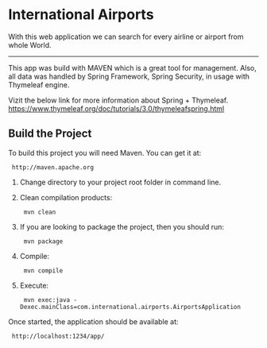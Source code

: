 # International Airports

With this web application we can search for every airline or airport from whole World. 

----------------------------------------------------
 
 This app was build with MAVEN which is a great tool for management.
 Also, all data was handled by Spring Framework, Spring Security, in usage with Thymeleaf engine.
 
 Vizit the below link for more information about Spring + Thymeleaf.
https://www.thymeleaf.org/doc/tutorials/3.0/thymeleafspring.html
     
Build the Project
--------
 
 To build this project you will need Maven. You can get it at:
 
     http://maven.apache.org
     
1. Change directory to your project root folder in command line.

2. Clean compilation products:     
 
        mvn clean
     
3. If you are looking to package the project, then you should run:     
     
        mvn package
     
4. Compile:
 
        mvn compile
     
5. Execute:
 
        mvn exec:java -Dexec.mainClass=com.international.airports.AirportsApplication

 Once started, the application should be available at:
 
     http://localhost:1234/app/
    